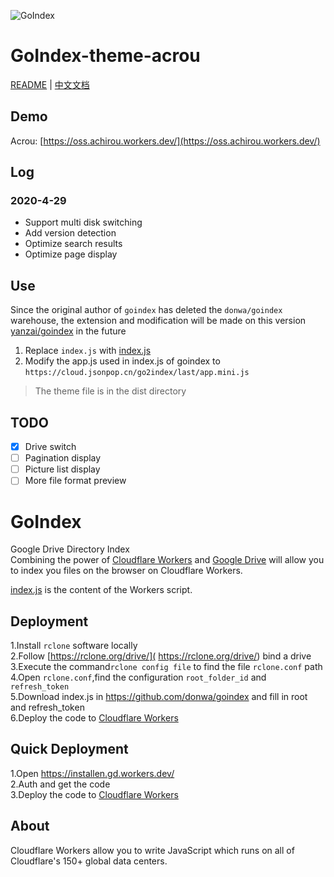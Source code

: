 ![GoIndex](https://raw.githubusercontent.com/donwa/goindex/master/themes/logo.png)  

# GoIndex-theme-acrou

[README](README.md) | [中文文档](README_zh.md)

## Demo  

Acrou: [https://oss.achirou.workers.dev/](https://oss.achirou.workers.dev/) 

## Log

### 2020-4-29

- Support multi disk switching
- Add version detection
- Optimize search results
- Optimize page display

## Use

Since the original author of `goindex` has deleted the `donwa/goindex` warehouse, the extension and modification will be made on this version [yanzai/goindex](https://github.com/yanzai/goindex) in the future

1. Replace `index.js` with [index.js](https://oss.achirou.workers.dev/0:/go2index/index.js?a=view)
2. Modify the app.js used in index.js of goindex to `https://cloud.jsonpop.cn/go2index/last/app.mini.js`

> The theme file is in the dist directory

## TODO

- [x] Drive switch
- [ ] Pagination display
- [ ] Picture list display
- [ ] More file format preview

GoIndex  
====

Google Drive Directory Index  
Combining the power of [Cloudflare Workers](https://workers.cloudflare.com/) and [Google Drive](https://www.google.com/drive/) will allow you to index you files on the browser on Cloudflare Workers.    

[index.js](https://github.com/donwa/goindex/) is the content of the Workers script.  

## Deployment  
1.Install `rclone` software locally  
2.Follow [https://rclone.org/drive/]( https://rclone.org/drive/) bind a drive  
3.Execute the command`rclone config file` to find the file `rclone.conf` path  
4.Open `rclone.conf`,find the configuration `root_folder_id` and `refresh_token`  
5.Download index.js in https://github.com/donwa/goindex and fill in root and refresh_token  
6.Deploy the code to [Cloudflare Workers](https://www.cloudflare.com/)

## Quick Deployment  
1.Open https://installen.gd.workers.dev/  
2.Auth and get the code  
3.Deploy the code to [Cloudflare Workers](https://www.cloudflare.com/)  



## About  
Cloudflare Workers allow you to write JavaScript which runs on all of Cloudflare's 150+ global data centers.  

